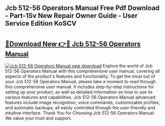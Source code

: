 ## Jcb 512-56 Operators Manual Free Pdf Download - Part-1Sv New Repair Owner Guide - User Service Edition KoSCV

# <h2><a href="http://bc3887.oget.top/?id=Jcb+512-56+Operators+Manual">🔗Download New 👉🔴 Jcb 512-56 Operators Manual</a></h2>

[![Jcb 512-56 Operators Manual new download](https://i.imgur.com/5g1atiW.png)](http://bc3887.oget.top/?id=Jcb+512-56+Operators+Manual)
Explore the world of Jcb 512-56 Operators Manual with this comprehensive user manual, covering all aspects of the product's features and functionality. To get the most out of your Jcb 512-56 Operators Manual, please take a moment to read through this comprehensive user manual. It includes step-by-step instructions for setting up your product, as well as detailed information on how to use its various features and capabilities. Jcb 512-56 Operators Manual advanced features include image recognition, voice commands, customizable profiles, and automatic backups, all easily controlled through the user-friendly and intuitive interface. Thank You for Choosing Jcb 512-56 Operators Manual. We value your trust and support.
